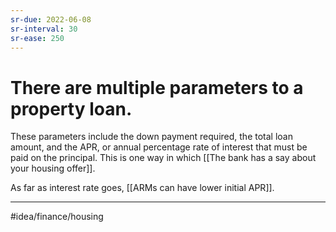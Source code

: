 ```yaml
---
sr-due: 2022-06-08
sr-interval: 30
sr-ease: 250
---
```

# There are multiple parameters to a property loan.
These parameters include the down payment required, the total loan amount, and the APR, or annual percentage rate of interest that must be paid on the principal. This is one way in which [[The bank has a say about your housing offer]]. 

As far as interest rate goes, [[ARMs can have lower initial APR]]. 

---
#idea/finance/housing 
